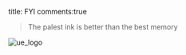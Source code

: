 title: FYI
comments:true

> The palest ink is better than the best memory


![ue_logo](../assets/images/00_image-1.png)